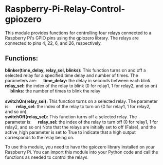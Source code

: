# Raspberry-Pi-Relay-Control-gpiozero
This module provides functions for controlling four relays connected to a Raspberry Pi's GPIO pins using the gpiozero library. The relays are connected to pins 4, 22, 6, and 26, respectively.

<h2>Functions:</h2>

<b>blinker(time_delay, relay_sel, blinks):</b> This function turns on and off a selected relay for a specified time delay and number of times. The parameters are:
<b>&emsp; time_delay:</b> the delay in seconds between each blink
<b>&emsp; relay_sel:</b> the index of the relay to blink (0 for relay1, 1 for relay2, and so on)
<b>&emsp; blinks:</b> the number of times to blink the relay
<br>
<br>
<b>switchOn(relay_sel):</b> This function turns on a selected relay. The parameter is:
<b>&emsp; relay_sel:</b> the index of the relay to turn on (0 for relay1, 1 for relay2, and so on)
<br>
<b>switchOff(relay_sel):</b> This function turns off a selected relay. The parameter is:
<b>&emsp; relay_sel:</b> the index of the relay to turn off (0 for relay1, 1 for relay2, and so on)
Note that the relays are initially set to off (False), and the active_high parameter is set to True to indicate that a high output corresponds to the relay being on.

To use this module, you need to have the gpiozero library installed on your Raspberry Pi. You can import this module into your Python code and call the functions as needed to control the relays.
